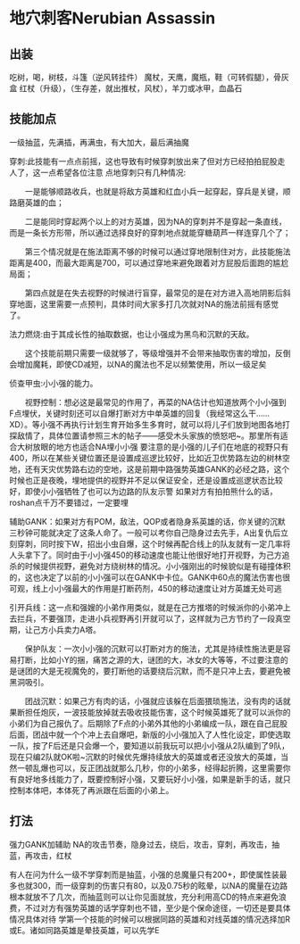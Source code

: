 # 地穴刺客Nerubian Assassin

## 出装
吃树，喝，树枝，斗篷（逆风转挂件）
魔杖，天鹰，魔瓶，鞋（可转假腿），骨灰盒
红杖（升级），（生存差，就出推杖，风杖），羊刀或冰甲，血晶石

## 技能加点
一级抽蓝，先满插，再满虫，有大加大，最后满抽魔

穿刺:此技能有一点点前摇，这也导致有时候穿刺放出来了但对方已经拍拍屁股走人了，这一点希望各位注意
点地穿刺只有几种情况:

　　一是能够顺路收兵，也就是将敌方英雄和红血小兵一起穿起，穿兵是关键，顺路磨英雄的血；

　　二是能同时穿起两个以上的对方英雄，因为NA的穿刺并不是穿起一条直线，而是一条长方形带，所以通过选择良好的穿刺地点就能穿糖葫芦一样连穿几个了；

　　第三个情况就是在施法距离不够的时候可以通过穿地限制住对方，此技能施法距离是400，而最大距离是700，可以通过穿地来避免跟着对方屁股后面跑的尴尬局面；

　　第四点就是在失去视野的时候进行盲穿，最常见的是在对方进入高地阴影后斜穿地面，这里需要一点预判，具体时间大家多打几次就对NA的施法前摇有感觉了。

法力燃烧:由于其成长性的抽取数据，也让小强成为黑鸟和沉默的天敌。

　　这个技能前期只需要一级就够了，等级增强并不会带来抽取伤害的增加，反倒会增加魔耗，即使CD减短，以NA的魔法也不足以频繁使用，所以一级足矣

侦查甲虫:小小强的能力。

　　视野控制：想必这是最常见的作用了，再菜的NA估计也知道放两个小小强到F点埋伏，关键时刻还可以自爆打断对方中单英雄的回复（我经常这么干……XD）。等小强不再执行计划生育开始多生多育时，就可以将儿子们放到地图各地打探敌情了，具体位置请参照三木的帖子——感受木头家族的愤怒吧~。那里所有适合大树放眼的地方也适合NA埋小小强
要注意的是小强的儿子们在地底的视野只有400，所以在某些关键位置还是设置成巡逻比较好，比如近卫优势路左边的树林空地，还有天灾优势路右边的空地，这是前期中路强势英雄GANK的必经之路，这个时候也正是夜晚，埋地提供的视野并不足以保证安全，还是设置成巡逻状态比较好，即使小小强牺牲了也可以为边路的队友示警
如果对方有拍拍熊什么的话，roshan点千万不要错过，一定要埋

辅助GANK：如果对方有POM，敌法，QOP或者隐身系英雄的话，你关键的沉默三秒钟可能就决定了这条人命了。一般可以考你自己隐身过去先手，A出复仇后立刻穿刺，同时按下W，招出小虫自爆，这个时候再配合线上的队友就有一定几率将人头拿下了。同时由于小小强450的移动速度也能让他很好地打开视野，为己方追杀的时候提供视野，避免对方绕树林的情况。小小强刚出的时候貌似是有碰撞体积的，这也决定了以前的小小强可以在GANK中卡位。GANK中60点的魔法伤害也很可观，线上小小强最大的作用是打断药剂，450的移动速度让对方英雄无处可逃

引开兵线：这一点和强嫂的小弟作用类似，就是在己方推塔的时候派你的小弟冲上去拦兵，不要强顶，走进小兵视野再引开就可以了，这样就为己方节约了一段真空期，让己方小兵卖力A塔。

　　保护队友：一次小小强的沉默可以打断对方的施法，尤其是持续性施法更是容易打断，比如小Y的捆，痛苦之源的大，谜团的大，冰女的大等等，不过要注意的是谜团的大是无视魔免的，要打断他的话要绕后沉默，而不是只冲上去，要避免被黑洞吸引。

　　团战沉默：如果己方有肉的话，小强就应该躲在后面猥琐施法，没有肉的话就果断担任炮灰，一波技能放掉就去吸收技能伤害，这个时候英雄死了就可以派你的小弟们为自己报仇了。后期除了F点的小弟外其他的小弟编成一队，跟在自己屁股后面，团战中就一个个冲上去自爆吧，新版的小小强加入了人性化设定，即使选取一队，按了F后还是只会爆一个，要知道以前我玩可以把小小强从2队编到了9队，现在只编2队就OK啦~沉默的时候优先爆持续放大的英雄或者还没放大的英雄，当然一顿乱爆也可以，反正团战就那么几秒，你的小弟多，经得起折腾，这里需要你有良好地多线能力了，既要控制好小强，又要玩好小小强，如果是新手的话，就只控制本体吧，本体死了再派跟在后面的小弟上。

## 打法
强力GANK加辅助
NA的攻击节奏，隐身过去，绕后，攻击，穿刺，再攻击，抽蓝，再攻击，红杖

有人在问为什么一级不学穿刺而是抽蓝，小强的总魔量只有200+，即使属性装最多也就300，而一级穿刺的伤害只有80，以及0.75秒的眩晕，以NA的魔量在边路根本就放不了几次，而抽蓝则可以让你见面就放，充分利用高CD的特点来避免浪费，不过对方有强势英雄的话学穿刺也不错，至少是个保命途径，一切还是要具体情况具体对待
学第一个技能的时候可以根据同路的英雄和对线英雄的情况选择加R或E。诸如同路英雄是晕技英雄，可以先学E